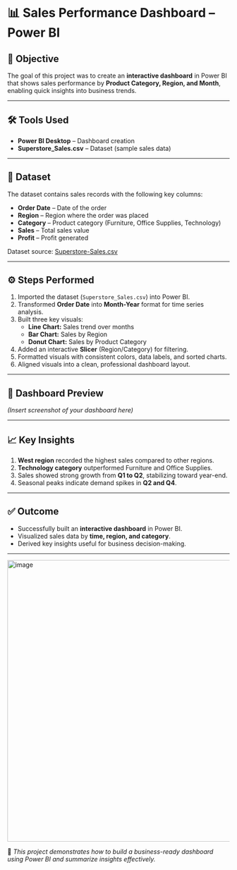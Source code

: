# 📊 Sales Performance Dashboard – Power BI  

## 📌 Objective  
The goal of this project was to create an **interactive dashboard** in Power BI that shows sales performance by **Product Category, Region, and Month**, enabling quick insights into business trends.  

---

## 🛠 Tools Used  
- **Power BI Desktop** – Dashboard creation  
- **Superstore_Sales.csv** – Dataset (sample sales data)  

---

## 📂 Dataset  
The dataset contains sales records with the following key columns:  
- **Order Date** – Date of the order  
- **Region** – Region where the order was placed  
- **Category** – Product category (Furniture, Office Supplies, Technology)  
- **Sales** – Total sales value  
- **Profit** – Profit generated  

Dataset source: [Superstore-Sales.csv](https://github.com/ms-robot-please/Python-for-Data-Science/raw/master/Superstore-Sales.csv)  

---

## ⚙️ Steps Performed  
1. Imported the dataset (`Superstore_Sales.csv`) into Power BI.  
2. Transformed **Order Date** into **Month-Year** format for time series analysis.  
3. Built three key visuals:  
   - **Line Chart:** Sales trend over months  
   - **Bar Chart:** Sales by Region  
   - **Donut Chart:** Sales by Product Category  
4. Added an interactive **Slicer** (Region/Category) for filtering.  
5. Formatted visuals with consistent colors, data labels, and sorted charts.  
6. Aligned visuals into a clean, professional dashboard layout.  

---

## 📸 Dashboard Preview  
*(Insert screenshot of your dashboard here)*  

---

## 📈 Key Insights  
1. **West region** recorded the highest sales compared to other regions.  
2. **Technology category** outperformed Furniture and Office Supplies.  
3. Sales showed strong growth from **Q1 to Q2**, stabilizing toward year-end.  
4. Seasonal peaks indicate demand spikes in **Q2 and Q4**.  

---

## ✅ Outcome  
- Successfully built an **interactive dashboard** in Power BI.  
- Visualized sales data by **time, region, and category**.  
- Derived key insights useful for business decision-making.  

---
<img width="1107" height="639" alt="image" src="https://github.com/user-attachments/assets/c3bc8d64-862f-4222-a368-3d6d12c2140c" />


📌 *This project demonstrates how to build a business-ready dashboard using Power BI and summarize insights effectively.*
